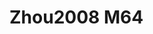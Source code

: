 <a name="material" />

# Zhou2008 M64
<script type="application/ld+json">
  {
    "@context": "https://schema.org/",
    "@type": "ChemicalSubstance",
    "http://purl.org/dc/terms/conformsTo":
      {
        "@type": "CreativeWork",
        "@id": "https://bioschemas.org/profiles/ChemicalSubstance/0.4-RELEASE/"
      },
    "@id": "https://egonw.github.io/nanowiki/nanowiki276.html#material",
    "name": "Zhou2008 M64",
    "sameAs: "http://127.0.0.1/mediawiki/index.php/Special:URIResolver/Zhou2008_M64"
  }
</script>

